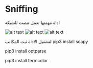 # Sniffing
اداة مهمتها تعمل تنصت للشبكة 



![alt text](https://5.top4top.net/p_1228p19cj2.png)
![alt text](https://4.top4top.net/p_12283z03k1.png)
![alt text](https://6.top4top.net/p_1228vhmdv3.png)


لتشغيل الاداة
ثبت المكاتب 
pip3 install scapy

pip3 install optparse

pip3 install termcolor

